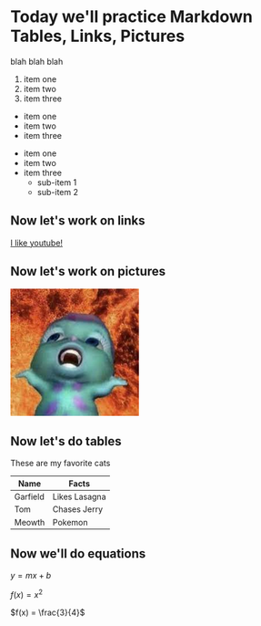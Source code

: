 # Today we'll practice Markdown Tables, Links, Pictures

blah blah blah

1. item one
2. item two
3. item three

- item one
- item two
- item three

* item one
* item two
* item three
	* sub-item 1
	* sub-item 2



## Now let's work on links

[I like youtube!](http://www.youtube.com)

## Now let's work on pictures

![Here's a picture of bibble](bibble.jpeg)

## Now let's do tables

These are my favorite cats

| Name     | Facts         |
| ----     | -----         |
| Garfield | Likes Lasagna |
| Tom      | Chases Jerry  |
| Meowth   | Pokemon       |


## Now we'll do equations

$y = mx + b$

$f(x) = x^2$

$f(x) = \frac{3}{4}$














